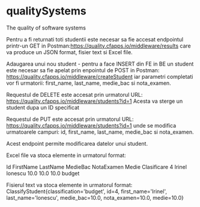 # qualitySystems
The quality of software systems

Pentru a fi returnati toti studentii este necesar sa fie accesat endpointul printr-un GET in Postman:https://quality.cfapps.io/middleware/results care va produce un JSON format, fisier text si Excel file.

Adaugarea unui nou student - pentru a face INSERT din FE in BE un student este necesar sa fie apelat prin enpointul de POST in Postman: https://quality.cfapps.io/middleware/createStudent iar parametri completati vor fi urmatorii: first_name, last_name, medie_bac si nota_examen. 

Requestul de DELETE este accesat prin urmatorul URL: https://quality.cfapps.io/middleware/students?id=1 Acesta va sterge un student dupa un ID specificat

Requestul de PUT este accesat prin urmatorul URL:  https://quality.cfapps.io/middleware/students?id=1 unde se modifica urmatoarele campuri: id, first_name, last_name, medie_bac si nota_examen. 

Acest endpoint permite modificarea datelor unui student. 

Excel file va stoca elemente in urmatorul format:

Id	FirstName	LastName	MedieBac	NotaExamen	Medie	Clasificare
4	  Irinel	  Ionescu	  10.0	    10.0	      10.0	  budget
 
Fisierul text va stoca elemente in urmatorul format:
ClassifyStudent{classification='budget', id=4, first_name='Irinel', last_name='Ionescu', medie_bac=10.0, nota_examen=10.0, medie=10.0} 
